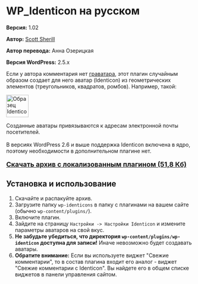# WP\_Identicon на русском #

**Версия:** 1.02

**Автор:** [Scott Sherill](http://scott.sherrillmix.com/blog/blogger/wp_identicon/)

**Автор перевода:** Анна Озерицкая

**Версия WordPress:** 2.5.x

Если у автора комментария нет [граватара](http://ru.gravatar.com/), этот плагин случайным образом создает для него аватар (Identicon) из геометрических элементов (треугольников, квадратов, ромбов). Например, такой:

<img src='http://l10n-ru.googlecode.com/svn/wiki/images/identicon-sample.png' alt='Образец Identicon' height='60' width='60'>

Созданные аватары привязываются к адресам электронной почты посетителей.<br>
<br>
В версиях WordPress 2.6 и выше поддержка Identicon включена в ядро, поэтому необходимости в дополнительном плагине нет.<br>
<br>
<font size='4'><b><a href='http://l10n-ru.googlecode.com/files/wp-identicon-1.02-ru_RU.zip'>Скачать архив с локализованным плагином (51,8 Кб)</a></b></font>

<h2>Установка и использование</h2>

<ol><li>Скачайте и распакуйте архив.<br>
</li><li>Загрузите папку <code>wp-identicons</code> в папку с плагинами на вашем сайте (обычно <code>wp-content/plugins/</code>).<br>
</li><li>Включите плагин.<br>
</li><li>Зайдите на страницу <code>Настройки -&gt; Настройки Identicon</code> и измените параметры аватаров на свой вкус.<br>
</li><li><b>Не забудьте убедиться, что директория <code>wp-content/plugins/wp-identicon</code> доступна для записи!</b> Иначе невозможно будет создавать аватары.<br>
</li><li><b>Обратите внимание:</b> Если вы используете виджет "Свежие комментарии", то в состав плагина входит его аналог - виджет "Свежие комментарии с Identicon". Вы найдете его в общем списке виджетов в панели управления сайтом.
